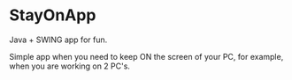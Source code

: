 # StayOnApp
Java + SWING app for fun.

Simple app when you need to keep ON the screen of your PC, for example, when you are working on 2 PC's.
